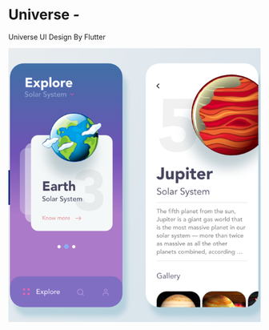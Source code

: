 # Universe *-*

Universe UI Design By Flutter

<p align="center">
  <img src="flutter_universe.png" alt="flutter minimal ui" title="Screenshot">
</p>
